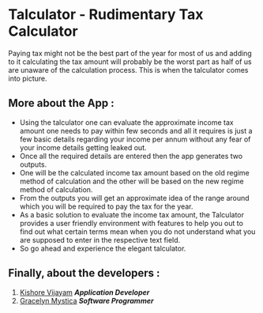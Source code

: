 # Talculator - Rudimentary Tax Calculator
Paying tax might not be the best part of the year for most of us and adding to it calculating the tax amount will probably be the worst part as half of us are unaware of the calculation process. This is when the talculator comes into picture.
## More about the App :
- Using the talculator one can evaluate the approximate income tax amount one needs to pay within few seconds and all it requires is just a few basic details regarding your income per annum without any fear of your income details getting leaked out.
- Once all the required details are entered then the app generates two outputs.
- One will be the calculated income tax amount based on the old regime method of calculation and the other will be based on the new regime method of calculation.
- From the outputs you will get an approximate idea of the range around which you will be required to pay the tax for the year.
- As a basic solution to evaluate the income tax amount, the Talculator provides a user friendly environment with features to help you out to find out what certain terms mean when you do not understand what you are supposed to enter in the respective text field.
- So go ahead and experience the elegant talculator.
## Finally, about the developers :
1. [Kishore Vijayam](https://www.linkedin.com/in/kisvij2013/)  ***Application Developer***
2. [Gracelyn Mystica](https://www.linkedin.com/in/gracelyn-mystica-a-37ba7a179)  ***Software Programmer***

